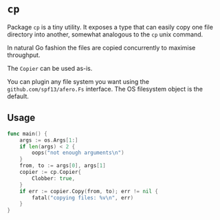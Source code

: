 # `cp`

Package `cp` is a tiny utility. It exposes a type that can easily copy one file directory into another, somewhat analogous to the `cp` unix command.

In natural Go fashion the files are copied concurrently to maximise throughput. 

The `Copier` can be used as-is.

You can plugin any file system you want using the `github.com/spf13/afero.Fs` interface. The OS filesystem object is the default.

## Usage

```go
func main() {
	args := os.Args[1:]
	if len(args) < 2 {
		oops("not enough arguments\n")
	}
	from, to := args[0], args[1]
	copier := cp.Copier{
		Clobber: true,
	}
	if err := copier.Copy(from, to); err != nil {
		fatal("copying files: %v\n", err)
	}
}
```